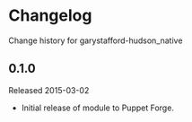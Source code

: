 # Changelog

Change history for garystafford-hudson_native

## 0.1.0

Released 2015-03-02

* Initial release of module to Puppet Forge.